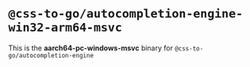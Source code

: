 # `@css-to-go/autocompletion-engine-win32-arm64-msvc`

This is the **aarch64-pc-windows-msvc** binary for `@css-to-go/autocompletion-engine`
